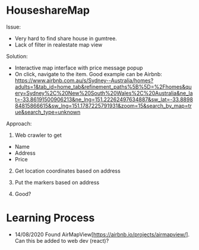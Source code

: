 # HouseshareMap

Issue:
- Very hard to find share house in gumtree.
- Lack of filter in realestate map view

Solution:
- Interactive map interface with price message popup
- On click, navigate to the item.
Good example can be Airbnb: https://www.airbnb.com.au/s/Sydney--Australia/homes?adults=1&tab_id=home_tab&refinement_paths%5B%5D=%2Fhomes&query=Sydney%2C%20New%20South%20Wales%2C%20Australia&ne_lat=-33.86191500906213&ne_lng=151.22262497634887&sw_lat=-33.889884815866615&sw_lng=151.1787225791931&zoom=15&search_by_map=true&search_type=unknown

Approach:
1. Web crawler to get
- Name
- Address
- Price

2. Get location coordinates based on address

3. Put the markers based on address

4. Good?

# Learning Process
- 14/08/2020
Found AirMapView[https://airbnb.io/projects/airmapview/]. Can this be added to web dev (react)?
